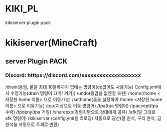 # KIKI_PL
kikiserver plugin pack

# kikiserver(MineCraft)
## server Plugin PACK
### Discord: htttps://discord.com/xxxxxxxxxxxxxxxxxxxx
/drain(용암, 물을 최대 10블록까지 없에는 명령어(op없어도 사용가능) Config.yml에서 수정가능(drain 명령어 끄기/ 켜기))
/undo(용암을 없엔걸 복원)
/home(/home <저장한 home 이름> 으로 이동가능)
/sethome(홈을 설정하여 /home <저장한 home 이름> 으로 이동가능)
/top(지상으로 이동 명령어)
/tpa(tpa 명령어)
/tpaccept(tpa 수락)
/tpdeny(tpa 거절)
/shareexp(경험치병으로 상대에게 공유)
/afk(말 그대로 afk 명령어)
/kikiserver <reload>(config.yml을 리로딩)
자동으로 광산(철 원석, 구리 원석, 금 원석을 자동으로 주괴로 변환)
